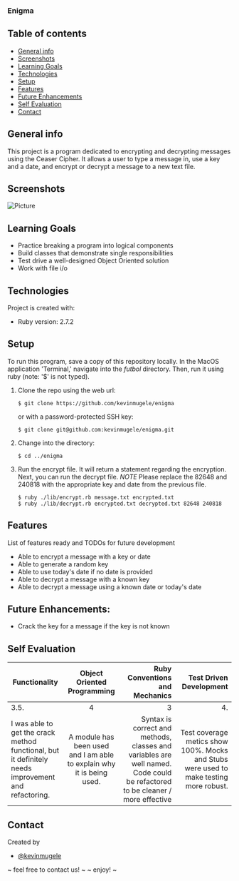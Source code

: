 ###  Enigma
## Table of contents
* [General info](#general-info)
* [Screenshots](#screenshots)
* [Learning Goals](#learning-goals)
* [Technologies](#technologies)
* [Setup](#setup)
* [Features](#features)
* [Future Enhancements](#future-enhancements)
* [Self Evaluation](#self-evaluation)
* [Contact](#contact)
## General info
This project is  a program dedicated to encrypting and decrypting messages using the Ceaser Cipher. It allows a user to type a message in, use a key and a date, and encrypt or decrypt a message to a new text file.
## Screenshots
![Picture](https://user-images.githubusercontent.com/82777170/128753621-3dacc39a-d344-488c-bb0f-4ae768b459dd.png)
## Learning Goals
* Practice breaking a program into logical components
* Build classes that demonstrate single responsibilities
* Test drive a well-designed Object Oriented solution
* Work with file i/o
## Technologies
Project is created with:
* Ruby version: 2.7.2
## Setup
To run this program, save a copy of this repository locally. In the MacOS
application 'Terminal,' navigate into the _futbol_ directory.
Then, run it using ruby (note: '$' is not typed).
1. Clone the repo using the web url:
   ```
   $ git clone https://github.com/kevinmugele/enigma
   ```
   or with a password-protected SSH key:
   ```
   $ git clone git@github.com:kevinmugele/enigma.git
   ```
2. Change into the directory:
   ```
   $ cd ../enigma
   ```
3. Run the encrypt file. It will return a statement regarding the encryption. Next, you can run the decrypt file. *NOTE* Please replace the 82648 and 240818 with the appropriate key and date from the previous file.
   ```
   $ ruby ./lib/encrypt.rb message.txt encrypted.txt
   $ ruby ./lib/decrypt.rb encrypted.txt decrypted.txt 82648 240818
   ```
## Features
List of features ready and TODOs for future development
* Able to encrypt a message with a key or date
* Able to generate a random key
* Able to use today's date if no date is provided
* Able to decrypt a message with a known key
* Able to decrypt a message using a known date or today's date
## Future Enhancements:
* Crack the key for a message if the key is not known
## Self Evaluation
| Functionality | Object Oriented Programming | Ruby Conventions and Mechanics | Test Driven Development |
| ------------- |:---------------------------:| ------------------------------:|------------------------:|
| 3.5.          | 4                           | 3                              |4.                       |
| I was able to get the crack method functional, but it definitely needs improvement and refactoring.     | A module has been used and I am able to explain why it is being used.      |  Syntax is correct and methods, classes and variables are well named. Code could be refactored to be cleaner / more effective | Test coverage metics show 100%. Mocks and Stubs were used to make testing more robust.

## Contact
Created by
* [@kevinmugele](https://github.com/KevinMugele)

~ feel free to contact us! ~
~ enjoy! ~
